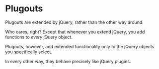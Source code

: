 # Plugouts
Plugouts are extended by jQuery, rather than the other way around.

Who cares, right?  Except that whenever you extend jQuery, you add functions to *every* jQuery object.

Plugouts, however, add extended functionality only to the jQuery objects you specifically select.

In every other way, they behave precisely like jQuery plugins.


